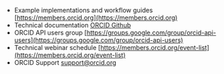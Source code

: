 * Example implementations and workflow guides [https://members.orcid.org](https://members.orcid.org)
* Technical documentation [ORCID Github](https://github.com/ORCID/ORCID-Source/blob/master/orcid-model/src/main/resources/record_2.1/README.md)
* ORCID API users group [https://groups.google.com/group/orcid-api-users](https://groups.google.com/group/orcid-api-users)
* Technical webinar schedule [https://members.orcid.org/event-list](https://members.orcid.org/event-list)
* ORCID Support [support@orcid.org](mailto:support@orcid.org)
